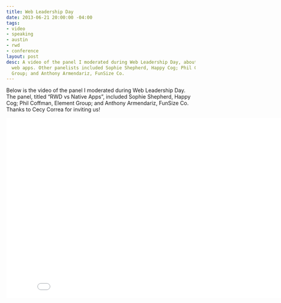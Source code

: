 ```yaml
---
title: Web Leadership Day
date: 2013-06-21 20:00:00 -04:00
tags:
- video
- speaking
- austin
- rwd
- conference
layout: post
desc: A video of the panel I moderated during Web Leadership Day, about native versus
  web apps. Other panelists included Sophie Shepherd, Happy Cog; Phil Coffman, Element
  Group; and Anthony Armendariz, FunSize Co.
---
```


Below is the video of the panel I moderated during Web Leadership Day. The panel, titled “RWD vs Native Apps”, included Sophie Shepherd, Happy Cog; Phil Coffman, Element Group; and Anthony Armendariz, FunSize Co. Thanks to Cecy Correa for inviting us!

<iframe width="853" height="480" src="//www.youtube.com/embed/G6vl5vLz3bo" frameborder="0" allowfullscreen></iframe>
